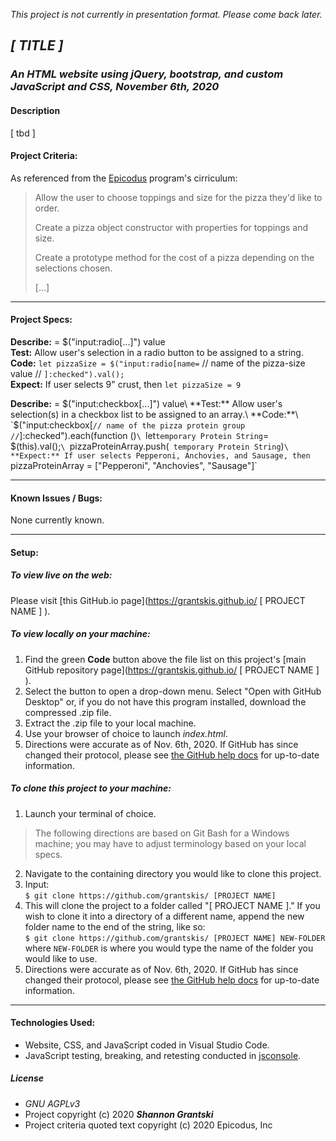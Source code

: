 _This project is not currently in presentation format. Please come back later._

## _[ TITLE ]_  

### _An HTML website using jQuery, bootstrap, and custom JavaScript and CSS, November 6th, 2020_  

#### Description  

[ tbd ] 

#### Project Criteria:  

As referenced from the [Epicodus](https://epicodus.com) program's cirriculum:  

> Allow the user to choose toppings and size for the pizza they'd like to order.  
> 
> Create a pizza object constructor with properties for toppings and size.
> 
> Create a prototype method for the cost of a pizza depending on the selections chosen. 
> 
> \[...\]
> 
>  

-------------------------------

#### Project Specs:  

**Describe:** = $("input:radio[...]") value\
**Test:** Allow user's selection in a radio button to be assigned to a string.\
**Code:** `let pizzaSize = $("input:radio[name=` // name of the pizza-size value // `]:checked").val();`\
**Expect:** If user selects 9" crust, then `let pizzaSize = 9`

**Describe:** = $("input:checkbox[...]") value\
**Test:** Allow user's selection(s) in a checkbox list to be assigned to an array.\
**Code:**\
`$("input:checkbox[` // name of the pizza protein group // `]:checked").each(function ()`\
`let` temporary Protein String `= $(this).val();`\
`pizzaProteinArray.push(` temporary Protein String`)`\
**Expect:** If user selects Pepperoni, Anchovies, and Sausage, then `pizzaProteinArray = ["Pepperoni", "Anchovies", "Sausage"]`





-------------------------------

#### Known Issues / Bugs:    
None currently known.

-------------------------------

#### Setup:  
##### To view live on the web:  
Please visit [this GitHub.io page](https://grantskis.github.io/ [ PROJECT NAME ] ).

##### To view locally on your machine:  
1. Find the green **Code** button above the file list on this project's [main GitHub repository page](https://grantskis.github.io/ [ PROJECT NAME ] ).
2. Select the button to open a drop-down menu. Select "Open with GitHub Desktop" or, if you do not have this program installed, download the compressed .zip file.
3. Extract the .zip file to your local machine.
4. Use your browser of choice to launch _index.html_.
5. Directions were accurate as of Nov. 6th, 2020. If GitHub has since changed their protocol, please see [the GitHub help docs](https://docs.github.com/en) for up-to-date information.

##### To clone this project to your machine:  
1. Launch your terminal of choice. 

> The following directions are based on Git Bash for a Windows machine; you may have to adjust terminology based on your local specs.

2. Navigate to the containing directory you would like to clone this project.
3. Input:\
`$ git clone https://github.com/grantskis/ [PROJECT NAME] `
4. This will clone the project to a folder called "[ PROJECT NAME ]." If you wish to clone it into a directory of a different name, append the new folder name to the end of the string, like so:\
`$ git clone https://github.com/grantskis/ [PROJECT NAME] NEW-FOLDER`\
where `NEW-FOLDER` is where you would type the name of the folder you would like to use.  
5. Directions were accurate as of Nov. 6th, 2020. If GitHub has since changed their protocol, please see [the GitHub help docs](https://docs.github.com/en) for up-to-date information.

-------------------------------

#### Technologies Used:  
- Website, CSS, and JavaScript coded in Visual Studio Code.  
- JavaScript testing, breaking, and retesting conducted in [jsconsole](https://jsconsole.com/).  
<!-- - Icons used are open source and are provided by [Boxicons](https://boxicons.com/). -->
<!-- - Color scheme generated with the help of [Coolors](https://coolors.co/). -->

##### License
- _GNU AGPLv3_  
- Project copyright (c) 2020 **_Shannon Grantski_**  
- Project criteria quoted text copyright (c) 2020 Epicodus, Inc  